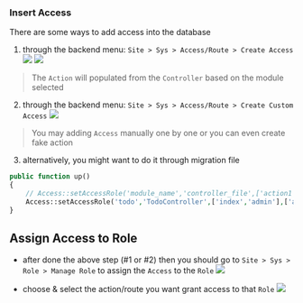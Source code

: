 ### Insert Access
There are some ways to add access into the database
1.  through the backend menu: `Site > Sys > Access/Route > Create Access`
![](https://user-images.githubusercontent.com/55473894/79817944-2c154000-83b9-11ea-8bb2-3f403daf01b8.png)
![](https://user-images.githubusercontent.com/55473894/79821176-a8f7e800-83c0-11ea-831a-d4487ca20b41.png)
   > The `Action` will populated from the `Controller` based on the module selected

2.  through the backend menu: `Site > Sys > Access/Route > Create Custom Access`
![](https://user-images.githubusercontent.com/55473894/79819459-9c719080-83bc-11ea-9ed8-36c06de45ecd.png)
   > You may adding `Access` manually one by one or you can even create fake action

3.  alternatively, you might want to do it through migration file
```php
public function up()
{
	// Access::setAccessRole('module_name','controller_file',['action1','action2'],['role1','role2']);
	Access::setAccessRole('todo','TodoController',['index','admin'],['admin','developer']);
}
```

## Assign Access to Role
* after done the above step (#1 or #2) then you should go to `Site > Sys > Role > Manage Role` to assign the `Access` to the `Role`
![](https://user-images.githubusercontent.com/55473894/83234192-795bad00-a1c2-11ea-8b88-df24156151ef.png)

* choose & select the action/route you want grant access to that `Role`
![](https://user-images.githubusercontent.com/55473894/83234198-7c569d80-a1c2-11ea-90e4-5ef9322f1995.png)
